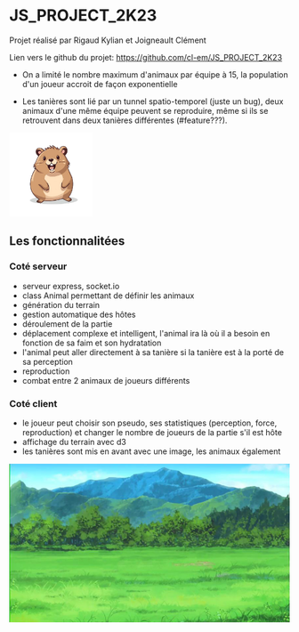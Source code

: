 
# JS_PROJECT_2K23

Projet réalisé par Rigaud Kylian et Joigneault Clément

Lien vers le github du projet: https://github.com/cl-em/JS_PROJECT_2K23

- On a limité le nombre maximum d'animaux par équipe à 15, la population d'un joueur accroit de façon exponentielle

- Les tanières sont lié par un tunnel spatio-temporel (juste un bug), deux animaux d'une même équipe peuvent se reproduire, même si ils se retrouvent dans deux tanières différentes (#feature???).


<img src="./rongeur1.png" width="150">

## Les fonctionnalitées 
### Coté serveur
- serveur express, socket.io
- class Animal permettant de définir les animaux 
- génération du terrain
- gestion automatique des hôtes
- déroulement de la partie
- déplacement complexe et intelligent, l'animal ira là où il a besoin en fonction de sa faim et son hydratation
- l'animal peut aller directement à sa tanière si la tanière est à la porté de sa perception
- reproduction 
- combat entre 2 animaux de joueurs différents


### Coté client 
- le joueur peut choisir son pseudo, ses statistiques (perception, force, reproduction) et changer le nombre de joueurs de la partie s'il est hôte
- affichage du terrain avec d3
- les tanières sont mis en avant avec une image, les animaux également

![background](./background.png)